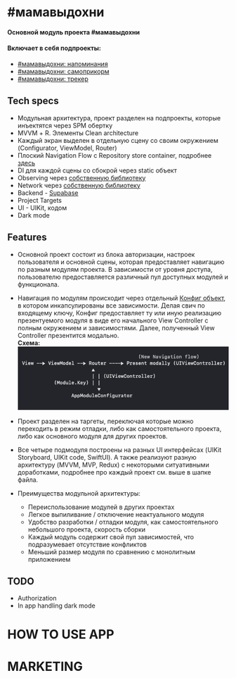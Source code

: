 # #мамавыдохни
#### Основной модуль проекта #мамавыдохни
#### Включает в себя подпроекты:
- [#мамавыдохни: напоминания](https://github.com/4440449/CalmMom)
- [#мамавыдохни: самоприкорм](https://github.com/4440449/Samoprikorm_SP)
- [#мамавыдохни: трекер](https://github.com/4440449/BabyTrackerWW)

        
                
## Tech specs
- Модульная архитектура, проект разделен на подпроекты, которые инъектятся через SPM обертку
- MVVМ + R. Элементы Clean architecture
- Каждый экран выделен в отдельную сцену со своим окружением (Configurator, ViewModel, Router)
- Плоский Navigation Flow с Repository store container, подробнее [здесь](https://github.com/4440449/CalmMom/blame/master/README.md#L22-L38)
- DI для каждой сцены со сбокрой через static объект
- Observing через [собственную библиотеку](https://github.com/4440449/MommysEye)
- Network через [собственную библиотеку](https://github.com/4440449/BabyNet)
- Backend - <a href="https://app.supabase.com">Supabase</a>
- Project Targets
- UI - UIKit, кодом
- Dark mode


## Features
* Основной проект состоит из блока авторизации, настроек пользователя и основной сцены, которая предоставляет навигацию по разным модулям проекта. В зависимости от уровня доступа, пользователю предоставляется различный пул доступных модулей и функционала.
         
* Навигация по модулям происходит через отдельный [Конфиг объект](https://github.com/4440449/Mom_Exhale/blob/master/Mom_Exhale/Source/AppConfigurator/AppModuleConfigurator_ME.swift), в котором инкапсулированы все зависимости. Делая свич по входящему ключу, Конфиг предоставляет ту или иную реализацию презентуемого модуля в виде его начального View Controller с полным окружением и зависимостями. Далее, полученный View Controller презентится модально.  
    **Схема:**  
    ![Alt text](README_ASSETS/NavigationFlow.png "Navigation flow")
                         
* Проект разделен на таргеты, переключая которые можно переходить в режим отладки, либо как самостоятельного проекта, либо как основного модуля для других проектов.
         
* Все четыре подмодуля построены на разных UI интерфейсах (UIKit Storyboard, UIKit code, SwiftUI). А также реализуют разную архитектуру (MVVM, MVP, Redux) с некоторыми ситуативными доработками, подробнее про каждый проект см. выше в шапке файла.
        
* Преимущества модульной архитектуры:
    + Переиспользование модулей в других проектах
    + Легкое выпиливание / отключение неактуального модуля
    + Удобство разработки / отладки модуля, как самостоятельного небольшого проекта, скорость сборки
    + Каждый модуль содержит свой пул зависимостей, что подразумевает отсутствие конфликтов
    + Меньший размер модуля по сравнению с монолитным приложением
            

## TODO 
- Authorization
- In app handling dark mode




# HOW TO USE APP
    
   
    
# MARKETING 


